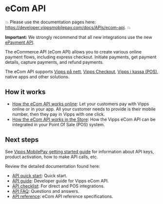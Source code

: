 <!-- START_METADATA
---
title: Introduction to the eCommerce API
sidebar_label: Introduction
sidebar_position: 1
hide_table_of_contents: true
description: Use the eCommerce API to create various online payment flows using Vipps MobilePay, including express checkout.
pagination_next: null
pagination_prev: null
---
END_METADATA -->

# eCom API

<!-- START_COMMENT -->
💥 Please use the documentation pages here: <https://developer.vippsmobilepay.com/docs/APIs/ecom-api>. 💥
<!-- END_COMMENT -->

**Important:** We strongly recommend that all new integrations use the new
[ePayment API](https://developer.vippsmobilepay.com/docs/APIs/epayment-api).

The eCommerce API (eCom API) allows you to create various online payment flows,
including express checkout. Initiate payments, get payment details, capture
payments, and refund payments.

The eCom API supports
[Vipps på nett](https://vipps.no/produkter-og-tjenester/bedrift/ta-betalt-paa-nett/ta-betalt-paa-nett/),
[Vipps Checkout](https://vipps.no/produkter-og-tjenester/bedrift/ta-betalt-paa-nett/vipps-checkout/),
[Vipps i kassa (POS)](https://vipps.no/produkter-og-tjenester/bedrift/ta-betalt-i-butikk/vipps-i-kassa/),
native apps and other solutions.

## How it works

* [How the eCom API works online](./how-it-works/vipps-ecom-api-howitworks.md):  Let your customers pay with Vipps online or in your app. All your customer needs to provide is their mobile number, then they pay in Vipps with one click.
* [How the eCom API works in the Store](./how-it-works/vipps-in-store-howitworks.md): How the Vipps eCom API can be integrated in your Point Of Sale (POS) system.

## Next steps

See
[Vipps MobilePay getting started guide](https://developer.vippsmobilepay.com/docs/getting-started)
for information about API keys, product activation, how to make API calls, etc.

Review the detailed documentation found here:

* [API quick start](vipps-ecom-api-quick-start.md): Quick start.
* [API guide](vipps-ecom-api.md): Developer guide for Vipps eCom API.
* [API checklist](vipps-ecom-api-checklist.md): For direct and POS integrations.
* [API FAQ](vipps-ecom-api-faq.md): Questions and answers.
* [API reference](https://developer.vippsmobilepay.com/api/ecom): eCom API reference specifications.

